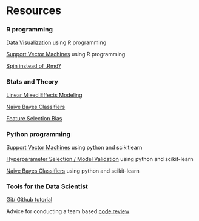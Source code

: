 # Resources

### R programming
[Data Visualization](https://www.datacamp.com/courses/data-visualization-with-ggplot2-part-3) using R programming

[Support Vector Machines](https://www.datacamp.com/community/tutorials/support-vector-machines-r) using R programming

[Spin instead of .Rmd?](https://deanattali.com/2015/03/24/knitrs-best-hidden-gem-spin/)

### Stats and Theory
[Linear Mixed Effects Modeling](https://thestatsgeek.com/2014/08/17/robustness-of-linear-mixed-models/)

[Naive Bayes Classifiers](https://jakevdp.github.io/PythonDataScienceHandbook/05.05-naive-bayes.html)

[Feature Selection Bias](https://www.sciencedirect.com/science/article/pii/S0933365715001426)


### Python programming

[Support Vector Machines](https://jakevdp.github.io/PythonDataScienceHandbook/05.07-support-vector-machines.html) using python and scikitlearn

[Hyperparameter Selection / Model Validation](https://jakevdp.github.io/PythonDataScienceHandbook/05.03-hyperparameters-and-model-validation.html) using python and scikit-learn

[Naive Bayes Classifiers](https://jakevdp.github.io/PythonDataScienceHandbook/05.05-naive-bayes.html) using python and scikit-learn


### Tools for the Data Scientist

[Git/ Github tutorial](https://www.youtube.com/watch?v=7h5tEPfM59U&feature=emb_logo)

Advice for conducting a team based [code review](https://google.github.io/eng-practices/review/reviewer/)
